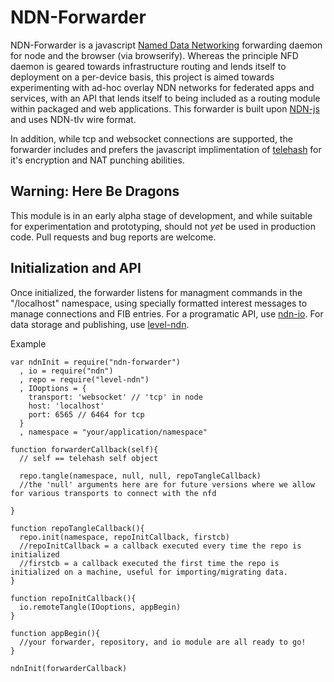NDN-Forwarder
====

NDN-Forwarder is a javascript [Named Data Networking](http://named-data.net) forwarding daemon for node and the browser (via browserify). Whereas the principle NFD daemon is geared towards infrastructure routing and lends itself to deployment on a per-device basis, this project is aimed towards experimenting with ad-hoc overlay NDN networks for federated apps and services, with an API that lends itself to being included as a routing module within packaged and web applications. This forwarder is built upon [NDN-js](http://github.com/named-data/ndn-js) and uses NDN-tlv wire format.

In addition, while tcp and websocket connections are supported, the forwarder includes and prefers the javascript implimentation of [telehash](http://telehash.org) for it's encryption and NAT punching abilities.


Warning: Here Be Dragons
--------

This module is in an early alpha stage of development, and while suitable for experimentation and prototyping, should not *yet* be used in production code. Pull requests and bug reports are welcome.

Initialization and API
---

Once initialized, the forwarder listens for managment commands in the "/localhost" namespace, using specially formatted interest messages to manage connections and FIB entries. For a programatic API, use [ndn-io](http://github.com/rynomad/ndn-io). For data storage and publishing, use [level-ndn](http://github.com/rynomad/level-ndn).

Example

```
var ndnInit = require("ndn-forwarder")
  , io = require("ndn")
  , repo = require("level-ndn")
  , IOoptions = {
    transport: 'websocket' // 'tcp' in node
    host: 'localhost'
    port: 6565 // 6464 for tcp
  }
  , namespace = "your/application/namespace"

function forwarderCallback(self){
  // self == telehash self object

  repo.tangle(namespace, null, null, repoTangleCallback)
  //the 'null' arguments here are for future versions where we allow for various transports to connect with the nfd

}

function repoTangleCallback(){
  repo.init(namespace, repoInitCallback, firstcb)
  //repoInitCallback = a callback executed every time the repo is initialized
  //firstcb = a callback executed the first time the repo is initialized on a machine, useful for importing/migrating data.
}

function repoInitCallback(){
  io.remoteTangle(IOoptions, appBegin)
}

function appBegin(){
  //your forwarder, repository, and io module are all ready to go!
}

ndnInit(forwarderCallback)

```

